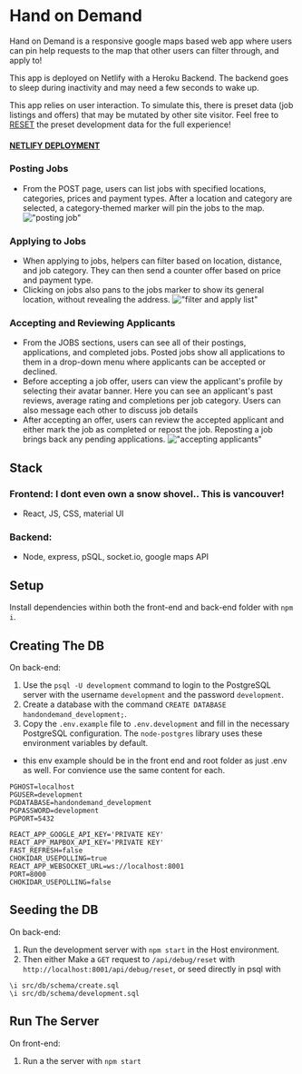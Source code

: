# Hand on Demand

Hand on Demand is a responsive google maps based web app where users can pin help requests to the map that other users can filter through, and apply to!

This app is deployed on Netlify with a Heroku Backend. The backend goes to sleep during inactivity and may need a few seconds to wake up. 

This app relies on user interaction. To simulate this, there is preset data (job listings and offers) that may be mutated by other site visitor. Feel free to [RESET](https://handondemand-api.herokuapp.com/api/debug/reset) the preset development data for the full experience!

#### [NETLIFY DEPLOYMENT](https://hand-on-demand.netlify.app/)

### Posting Jobs
- From the POST page, users can list jobs with specified locations, categories, prices and payment types. After a location and category are selected, a category-themed marker will pin the jobs to the map.
!["posting job"](https://github.com/AdamTranquilla/hand-on-demand/blob/master/front-end/public/post-new-job.gif?raw=true)

### Applying to Jobs
- When applying to jobs, helpers can filter based on location, distance, and job category. They can then send a counter offer based on price and payment type. 
- Clicking on jobs also pans to the jobs marker to show its general location, without revealing the address.
!["filter and apply list"](https://github.com/AdamTranquilla/hand-on-demand/blob/master/front-end/public/apply.gif?raw=true)

### Accepting and Reviewing Applicants 
- From the JOBS sections, users can see all of their postings, applications, and completed jobs. Posted jobs show all applications to them in a drop-down menu where applicants can be accepted or declined.
- Before accepting a job offer, users can view the applicant's profile by selecting their avatar banner. Here you can see an applicant's past reviews, average rating and completions per job category. Users can also message each other to discuss job details
- After accepting an offer, users can review the accepted applicant and either mark the job as completed or repost the job. Reposting a job brings back any pending applications.
!["accepting applicants"](https://github.com/AdamTranquilla/hand-on-demand/blob/master/front-end/public/offer.gif?raw=true)

## Stack

### Frontend: I dont even own a snow shovel.. This is vancouver!

- React, JS, CSS, material UI

### Backend:

- Node, express, pSQL, socket.io, google maps API

## Setup

Install dependencies within both the front-end and back-end folder with `npm i`.

## Creating The DB

On back-end:

1. Use the `psql -U development` command to login to the PostgreSQL server with the username `development` and the password `development`.
2. Create a database with the command `CREATE DATABASE handondemand_development;`.
3. Copy the `.env.example` file to `.env.development` and fill in the necessary PostgreSQL configuration. The `node-postgres` library uses these environment variables by default.

- this env example should be in the front end and root folder as just .env as well. For convience use the same content for each.

```
PGHOST=localhost
PGUSER=development
PGDATABASE=handondemand_development
PGPASSWORD=development
PGPORT=5432

REACT_APP_GOOGLE_API_KEY='PRIVATE KEY'
REACT_APP_MAPBOX_API_KEY='PRIVATE KEY'
FAST_REFRESH=false
CHOKIDAR_USEPOLLING=true
REACT_APP_WEBSOCKET_URL=ws://localhost:8001
PORT=8000
CHOKIDAR_USEPOLLING=false
```

## Seeding the DB

On back-end:

1. Run the development server with `npm start` in the Host environment.
2. Then either Make a `GET` request to `/api/debug/reset` with `http://localhost:8001/api/debug/reset`, or seed directly in psql with

```psql
\i src/db/schema/create.sql
\i src/db/schema/development.sql
```

## Run The Server

On front-end:

1. Run a the server with `npm start`
